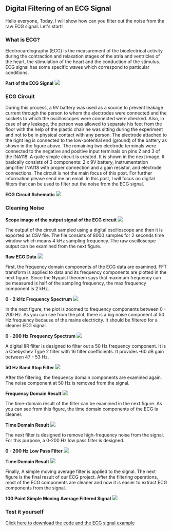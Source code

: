## Digital Filtering of an ECG Signal

Hello everyone,
Today, I will show how can you filter out the noise from the raw ECG signal. Let's start!

### What is ECG?

Electrocardiography (ECG) is the measurement of the bioelectrical activity during the contraction and relaxation stages of the atria and ventricles of the heart, the stimulation of the heart and the conduction of the stimulus. ECG signal has some specific waves which correspond to particular conditions.

**Part of the ECG Signal**
![](https://mozanunal.com/images/ekg15.jpg)

### ECG Circuit
During this process, a 9V battery was used as a source to prevent leakage current through the person to whom the electrodes were connected and the sockets to which the oscilloscopes were connected were checked. Also, in case of any leakage, the person was allowed to separate his feet from the floor with the help of the plastic chair he was sitting during the experiment and not to be in physical contact with any person. The electrode attached to the right leg is connected to the low-potential end (ground) of the battery as shown in the figure above. The remaining two electrode terminals were connected to the negative and positive input terminals on pins 2 and 3 of the INA118. A quite simple circuit is created. It is shown in the next image. It basically consists of 3 components: 2 x 9V battery, instrumentation amplifier INA118 with proper connection and a gain resistor, and electrode connections. The circuit is not the main focus of this post. For further information please send me an email. In this post, I will focus on digital filters that can be used to filter out the noise from the ECG signal.

**ECG Circuit Schematic**
![](https://mozanunal.com/images/ekgcircuit.png)

### Cleaning Noise

**Scope image of the output signal of the ECG circuit**
![](https://mozanunal.com/images/ekg14.jpg)

The output of the circuit sampled using a digital oscilloscope and then it is exported as CSV file. The file consists of 8000 samples for 2 seconds time window which means 4 kHz sampling frequency. The raw oscilloscope output can be examined from the next figure.

**Raw ECG Data**
![](https://mozanunal.com/images/ekg20.png)

First, the frequency domain components of the ECG data are examined. FFT transform is applied to data and its frequency components are plotted in the next figure. Since the Nyquist theorem says that maximum frequency can be measured is half of the sampling frequency, the max frequency component is 2 kHz.

**0 - 2 kHz Frequency Spectrum**
![](https://mozanunal.com/images/ekg4.png)

In the next figure, the plot is zoomed to frequency components between 0 - 200 Hz. As you can see from the plot, there is a big noise component at 50 Hz frequency because of the mains electricity. It should be filtered for a cleaner ECG signal.

**0 - 200 Hz Frequency Spectrum**
![](https://mozanunal.com/images/ekg6.png)

A digital IIR filter is designed to filter out a 50 Hz frequency component. It is a Chebyshev Type 2 filter with 16 filter coefficients. It provides -60 dB gain between 47 - 53 Hz.

**50 Hz Band Stop Filter**
![](https://mozanunal.com/images/ekg3.png)

After the filtering, the frequency domain components are examined again. The noise component at 50 Hz is removed from the signal.

**Frequency Domain Result**
![](https://mozanunal.com/images/ekg16.png)

The time-domain result of the filter can be examined in the next figure. As you can see from this figure, the time domain components of the ECG is cleaner.

**Time Domain Result**
![](https://mozanunal.com/images/ekg11.png)

The next filter is designed to remove high-frequency noise from the signal. For this purpose, a 0-200 Hz low pass filter is designed.

**0 - 200 Hz Low Pass Filter**
![](https://mozanunal.com/images/ekg7.png)

**Time Domain Result**
![](https://mozanunal.com/images/ekg8.png)

Finally, A simple moving average filter is applied to the signal. The next figure is the final result of our ECG project. After the filtering operations, most of the ECG components are cleaner and now it is easier to extract ECG components from the signal.

**100 Point Simple Moving Average Filtered Signal**
![](https://mozanunal.com/images/ekg12.png)


### Test it yourself

[Click here to download the code and the ECG signal example](https://github.com/mozanunal/digital-filtering-of-ecg-signal)
